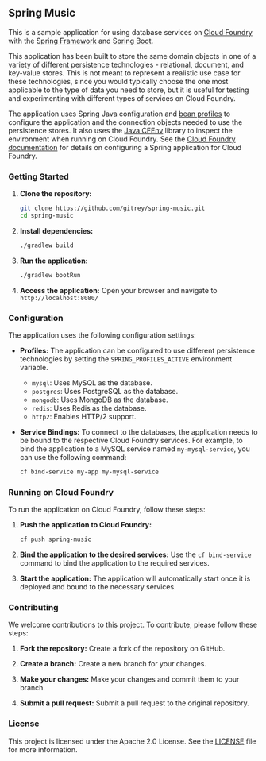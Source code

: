 ## Spring Music

This is a sample application for using database services on [Cloud Foundry](http://cloudfoundry.org) with the [Spring Framework](http://spring.io) and [Spring Boot](http://projects.spring.io/spring-boot/).

This application has been built to store the same domain objects in one of a variety of different persistence technologies - relational, document, and key-value stores. This is not meant to represent a realistic use case for these technologies, since you would typically choose the one most applicable to the type of data you need to store, but it is useful for testing and experimenting with different types of services on Cloud Foundry.

The application uses Spring Java configuration and [bean profiles](http://docs.spring.io/spring-boot/docs/current/reference/html/boot-features-profiles.html) to configure the application and the connection objects needed to use the persistence stores. It also uses the [Java CFEnv](https://github.com/pivotal-cf/java-cfenv/) library to inspect the environment when running on Cloud Foundry. See the [Cloud Foundry documentation](http://docs.cloudfoundry.org/buildpacks/java/spring-service-bindings.html) for details on configuring a Spring application for Cloud Foundry.

### Getting Started

1. **Clone the repository:**
   ```bash
   git clone https://github.com/gitrey/spring-music.git
   cd spring-music
   ```

2. **Install dependencies:**
   ```bash
   ./gradlew build
   ```

3. **Run the application:**
   ```bash
   ./gradlew bootRun
   ```

4. **Access the application:**
   Open your browser and navigate to `http://localhost:8080/`

### Configuration

The application uses the following configuration settings:

- **Profiles:** The application can be configured to use different persistence technologies by setting the `SPRING_PROFILES_ACTIVE` environment variable.
    - `mysql`: Uses MySQL as the database.
    - `postgres`: Uses PostgreSQL as the database.
    - `mongodb`: Uses MongoDB as the database.
    - `redis`: Uses Redis as the database.
    - `http2`: Enables HTTP/2 support.

- **Service Bindings:** To connect to the databases, the application needs to be bound to the respective Cloud Foundry services. For example, to bind the application to a MySQL service named `my-mysql-service`, you can use the following command:
    ```bash
    cf bind-service my-app my-mysql-service
    ```

### Running on Cloud Foundry

To run the application on Cloud Foundry, follow these steps:

1. **Push the application to Cloud Foundry:**
   ```bash
   cf push spring-music
   ```

2. **Bind the application to the desired services:**
   Use the `cf bind-service` command to bind the application to the required services.

3. **Start the application:**
   The application will automatically start once it is deployed and bound to the necessary services.

### Contributing

We welcome contributions to this project. To contribute, please follow these steps:

1. **Fork the repository:**
   Create a fork of the repository on GitHub.

2. **Create a branch:**
   Create a new branch for your changes.

3. **Make your changes:**
   Make your changes and commit them to your branch.

4. **Submit a pull request:**
   Submit a pull request to the original repository.

### License

This project is licensed under the Apache 2.0 License. See the [LICENSE](LICENSE) file for more information.

